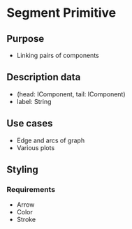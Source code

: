 # Segment Primitive

## Purpose

* Linking pairs of components

## Description data

* (head: IComponent, tail: IComponent)
* label: String

## Use cases

* Edge and arcs of graph
* Various plots

## Styling

### Requirements

* Arrow
* Color
* Stroke